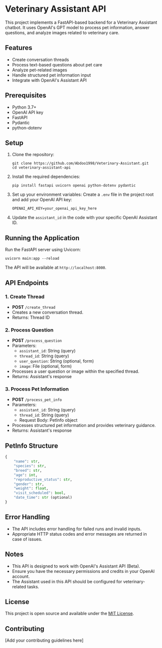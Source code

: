 # Veterinary Assistant API

This project implements a FastAPI-based backend for a Veterinary Assistant chatbot. It uses OpenAI's GPT model to process pet information, answer questions, and analyze images related to veterinary care.

## Features

- Create conversation threads
- Process text-based questions about pet care
- Analyze pet-related images
- Handle structured pet information input
- Integrate with OpenAI's Assistant API

## Prerequisites

- Python 3.7+
- OpenAI API key
- FastAPI
- Pydantic
- python-dotenv

## Setup

1. Clone the repository:
   ```
   git clone https://github.com/Abdoo1998/Veterinary-Assistant.git
   cd veterinary-assistant-api
   ```

2. Install the required dependencies:
   ```
   pip install fastapi uvicorn openai python-dotenv pydantic
   ```

3. Set up your environment variables:
   Create a `.env` file in the project root and add your OpenAI API key:
   ```
   OPENAI_API_KEY=your_openai_api_key_here
   ```

4. Update the `assistant_id` in the code with your specific OpenAI Assistant ID.

## Running the Application

Run the FastAPI server using Uvicorn:

```
uvicorn main:app --reload
```

The API will be available at `http://localhost:8000`.

## API Endpoints

### 1. Create Thread

- **POST** `/create_thread`
- Creates a new conversation thread.
- Returns: Thread ID

### 2. Process Question

- **POST** `/process_question`
- Parameters:
  - `assistant_id`: String (query)
  - `thread_id`: String (query)
  - `user_question`: String (optional, form)
  - `image`: File (optional, form)
- Processes a user question or image within the specified thread.
- Returns: Assistant's response

### 3. Process Pet Information

- **POST** `/process_pet_info`
- Parameters:
  - `assistant_id`: String (query)
  - `thread_id`: String (query)
  - Request Body: PetInfo object
- Processes structured pet information and provides veterinary guidance.
- Returns: Assistant's response

## PetInfo Structure

```python
{
    "name": str,
    "species": str,
    "breed": str,
    "age": int,
    "reproductive_status": str,
    "gender": str,
    "weight": float,
    "visit_scheduled": bool,
    "date_time": str (optional)
}
```

## Error Handling

- The API includes error handling for failed runs and invalid inputs.
- Appropriate HTTP status codes and error messages are returned in case of issues.

## Notes

- This API is designed to work with OpenAI's Assistant API (Beta).
- Ensure you have the necessary permissions and credits in your OpenAI account.
- The Assistant used in this API should be configured for veterinary-related tasks.

## License

This project is open source and available under the [MIT License](LICENSE).

## Contributing

[Add your contributing guidelines here]
